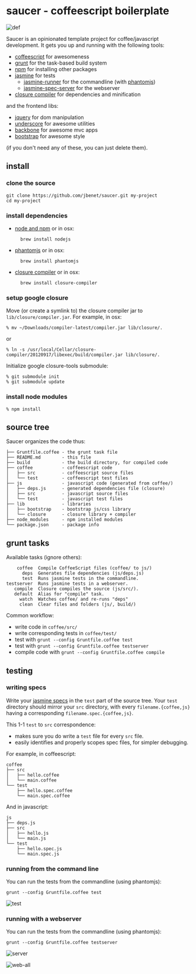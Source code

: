 # saucer - coffeescript boilerplate

![def](http://static.benet.ai/skitch/saucer-20121208-004907.png)

Saucer is an opinionated template project for coffee/javascript development.
It gets you up and running with the following tools:

* [coffeescript](http://coffeescript.org/) for awesomeness
* [grunt](http://gruntjs.com/) for the task-based build system
* [npm](http://npmjs.org/) for installing other packages
* [jasmine](http://pivotal.github.com/jasmine/) for tests
  * [jasmine-runner](https://github.com/jasmine-contrib/grunt-jasmine-runner)
    for the commandline (with [phantomjs](http://phantomjs.org/))
  * [jasmine-spec-server](https://github.com/jbenet/grunt-jasmine-spec-server)
    for the webserver
* [closure compiler](https://developers.google.com/closure/) for dependencies
    and minification

and the frontend libs:

* [jquery](http://jquery.com/) for dom manipulation
* [underscore](http://underscorejs.org) for awesome utilities
* [backbone](http://backbonejs.org/) for awesome mvc apps
* [bootstrap](twitter.github.com/bootstrap/) for awesome style

(if you don't need any of these, you can just delete them).

## install

### clone the source

    git clone https://github.com/jbenet/saucer.git my-project
    cd my-project

### install dependencies

* [node and npm](http://nodejs.org/download/)
    or in osx:

        brew install nodejs

* [phantomjs](http://phantomjs.org/)
    or in osx:

        brew install phantomjs

* [closure compiler](http://code.google.com/p/closure-compiler/downloads/list)
    or in osx:

        brew install closure-compiler

### setup google closure

Move (or create a symlink to) the closure compiler jar to
`lib/closure/compiler.jar`. For example, in osx:

    % mv ~/Downloads/compiler-latest/compiler.jar lib/closure/.

or

    % ln -s /usr/local/Cellar/closure-compiler/20120917/libexec/build/compiler.jar lib/closure/.

Initialize google closure-tools submodule:

    % git submodule init
    % git submodule update

### install node modules

    % npm install


## source tree

Saucer organizes the code thus:

    ├── Gruntfile.coffee - the grunt task file
    ├── README.md        - this file
    ├── build            - the build directory, for compiled code
    ├── coffee           - coffeescript code
    │   ├── src          - coffeescript source files
    │   └── test         - coffeescript test files
    ├── js               - javascript code (generated from coffee/)
    │   ├── deps.js      - generated dependencies file (closure)
    │   ├── src          - javascript source files
    │   └── test         - javascript test files
    ├── lib              - libraries
    │   ├── bootstrap    - bootstrap js/css library
    │   └── closure      - closure library + compiler
    ├── node_modules     - npm installed modules
    └── package.json     - package info

## grunt tasks

Available tasks (ignore others):

        coffee  Compile CoffeeScript files (coffee/ to js/)
          deps  Generates file dependencies (js/deps.js)
          test  Runs jasmine tests in the commandline.
    testserver  Runs jasmine tests in a webserver.
       compile  Closure compiles the source (js/src/).
       default  Alias for "compile" task.
         watch  Watches coffee/ and re-runs "deps"
         clean  Clear files and folders (js/, build/)

Common workflow:

* write code in `coffee/src/`
* write corresponding tests in `coffee/test/`
* test with `grunt --config Gruntfile.coffee test`
* test with `grunt --config Gruntfile.coffee testserver`
* compile code with `grunt --config Gruntfile.coffee compile`

## testing

### writing specs

Write your [jasmine specs](http://pivotal.github.com/jasmine/#section-Suites:_<code>describe</code>_Your_Tests) in the `test` part of the source tree. Your `test` directory should mirror your `src` directory, with every `filename.{coffee,js}` having a corresponding `filename.spec.{coffee,js}`.

This 1-1 `test` to `src` correspondence:

* makes sure you do write a `test` file for every `src` file.
* easily identifies and properly scopes spec files, for simpler debugging.

For example, in coffeescript:

    coffee
    ├── src
    │   ├── hello.coffee
    │   └── main.coffee
    └── test
        ├── hello.spec.coffee
        └── main.spec.coffee

And in javascript:

    js
    ├── deps.js
    ├── src
    │   ├── hello.js
    │   └── main.js
    └── test
        ├── hello.spec.js
        └── main.spec.js

### running from the command line

You can run the tests from the commandline (using phantomjs):

    grunt --config Gruntfile.coffee test

![test](http://static.benet.ai/skitch/saucer-test-20121208-035832.png)

### running with a webserver

You can run the tests from the commandline (using phantomjs):

    grunt --config Gruntfile.coffee testserver

![server](http://static.benet.ai/skitch/saucer-webserver-20121208-043214.png)

![web-all](http://static.benet.ai/skitch/saucer-all-20121208-040013.png)
